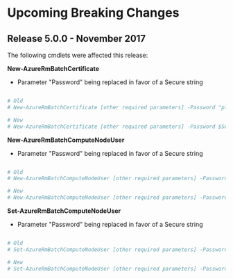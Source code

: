 <!--
    Please leave this section at the top of the breaking change documentation.

    New breaking changes should go under the section titled "Upcoming Breaking Changes", and should adhere to the following format:

    # Upcoming Breaking Changes

    ## Release X.0.0 - January 2017

    The following cmdlets were affected this release:

    **Cmdlet 1**
    - Description of what has changed

    ```powershell
    # Old
    # Sample of how the cmdlet was previously called

    # New
    # Sample of how the cmdlet should now be called
    ```

    Note: the above section follows the template found in the link below: 

    https://github.com/Azure/azure-powershell/blob/dev/documentation/breaking-changes/breaking-change-template.md
-->

# Upcoming Breaking Changes   

## Release 5.0.0 - November 2017

The following cmdlets were affected this release:

**New-AzureRmBatchCertificate**
- Parameter "Password" being replaced in favor of a Secure string

```powershell

# Old
# New-AzureRmBatchCertificate [other required parameters] -Password "plain-text string"

# New
# New-AzureRmBatchCertificate [other required parameters] -Password $SecureStringVariable
```

**New-AzureRmBatchComputeNodeUser**
- Parameter "Password" being replaced in favor of a Secure string

```powershell

# Old
# New-AzureRmBatchComputeNodeUser [other required parameters] -Password "plain-text string"

# New
# New-AzureRmBatchComputeNodeUser [other required parameters] -Password $SecureStringVariable
```

**Set-AzureRmBatchComputeNodeUser**
- Parameter "Password" being replaced in favor of a Secure string

```powershell

# Old
# Set-AzureRmBatchComputeNodeUser [other required parameters] -Password "plain-text string"

# New
# Set-AzureRmBatchComputeNodeUser [other required parameters] -Password $SecureStringVariable
```